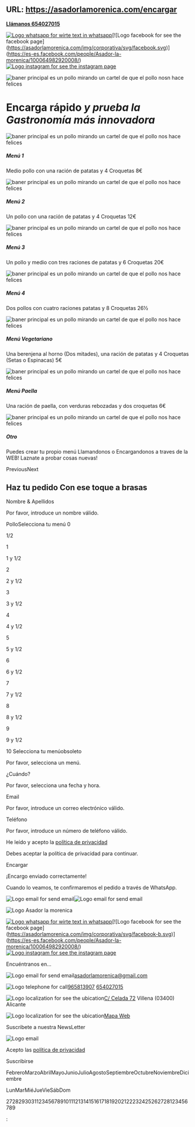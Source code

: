URL: https://asadorlamorenica.com/encargar
---
[**Llámanos 654027015**](tel:+34654027015)

[![Logo whatsapp for wirte text in whatsapp](https://asadorlamorenica.com/img/corporativa/svg/whatsapp.svg)](https://wa.me/34654027015?text=Hola!%20Me%20gustar%C3%ADa%20encargar...)[![Logo facebook for see the facebook page](https://asadorlamorenica.com/img/corporativa/svg/facebook.svg)](https://es-es.facebook.com/people/Asador-la-morenica/100064982920008/)[![Logo instagram for see the instagram page](https://asadorlamorenica.com/img/corporativa/svg/instagram.svg)](https://www.instagram.com/asadolamorenica/?hl=es)

![baner principal es un pollo mirando un cartel de que el pollo nosn hace felices](https://asadorlamorenica.com/img/corporativa/sliders/makeOrder_slider.jpeg)

# **Encarga rápido**  _y prueba la_ _Gastronomía más innovadora_

![baner principal es un pollo mirando un cartel de que el pollo nos hace felices](https://asadorlamorenica.com/img/products/menu_uno.jpg)

##### Menú 1

Medio pollo con una ración de patatas y 4 Croquetas 8€

![baner principal es un pollo mirando un cartel de que el pollo nos hace felices](https://asadorlamorenica.com/img/products/menu_dos.jpg)

##### Menú 2

Un pollo con una ración de patatas y 4 Croquetas 12€

![baner principal es un pollo mirando un cartel de que el pollo nos hace felices](https://asadorlamorenica.com/img/products/menu_tres.jpg)

##### Menú 3

Un pollo y medio con tres raciones de patatas y 6 Croquetas 20€

![baner principal es un pollo mirando un cartel de que el pollo nos hace felices](https://asadorlamorenica.com/img/products/menu_cuatro.jpg)

##### Menú 4

Dos pollos con cuatro raciones patatas y 8 Croquetas 26½

![baner principal es un pollo mirando un cartel de que el pollo nos hace felices](https://asadorlamorenica.com/img/products/menu_vegetariano.jpg)

##### Menú Vegetariano

Una berenjena al horno (Dos mitades), una ración de patatas y 4 Croquetas (Setas o Espinacas) 5€

![baner principal es un pollo mirando un cartel de que el pollo nos hace felices](https://asadorlamorenica.com/img/products/menu_cinco.jpg)

##### Menú Paella

Una ración de paella, con verduras rebozadas y dos croquetas 6€

![baner principal es un pollo mirando un cartel de que el pollo nos hace felices](https://asadorlamorenica.com/img/products)

##### Otro

Puedes crear tu propio menú Llamandonos o Encargandonos a traves de la WEB! Laznate a probar cosas nuevas!

PreviousNext

## Haz tu pedido   Con ese toque a  brasas

Nombre & Apellidos

Por favor, introduce un nombre válido.


PolloSelecciona tu menú
0

1/2

1

1 y 1/2

2

2 y 1/2

3

3 y 1/2

4

4 y 1/2

5

5 y 1/2

6

6 y 1/2

7

7 y 1/2

8

8 y 1/2

9

9 y 1/2

10
Selecciona tu menúobsoleto

Por favor, selecciona un menú.


¿Cuándo?

Por favor, selecciona una fecha y hora.


Email

Por favor, introduce un correo electrónico válido.


Teléfono

Por favor, introduce un número de teléfono válido.


He leído y acepto la [política de privacidad](https://asadorlamorenica.com/politicas-privacidad)

Debes aceptar la política de privacidad para continuar.


Encargar

¡Encargo enviado correctamente!

Cuando lo veamos, te confirmaremos el pedido a través de WhatsApp.


![Logo email for send email](https://asadorlamorenica.com/img/corporativa/svg/black-arrow.svg)![Logo email for send email](https://asadorlamorenica.com/img/corporativa/svg/red-arrow.svg)

![Logo Asador la morenica](https://asadorlamorenica.com/img/corporativa/logo-blanco.png)

[![Logo whatsapp for wirte text in whatsapp](https://asadorlamorenica.com/img/corporativa/svg/whatsapp-b.svg)](https://wa.me/34654027015?text=Hola!%20Me%20gustar%C3%ADa%20encargar...)[![Logo facebook for see the facebook page](https://asadorlamorenica.com/img/corporativa/svg/facebook-b.svg)](https://es-es.facebook.com/people/Asador-la-morenica/100064982920008/)[![Logo instagram for see the instagram page](https://asadorlamorenica.com/img/corporativa/svg/instagram-b.svg)](https://www.instagram.com/asadolamorenica/?hl=es)

Encuéntranos en...

![Logo email for send email](https://asadorlamorenica.com/img/corporativa/svg/email.svg)[asadorlamorenica@gmail.com](mailto:asadorlamorenica@gmail.com)

![Logo telephone for call](https://asadorlamorenica.com/img/corporativa/svg/telephone.svg)[965813907](tel:+34965813907) [654027015](tel:+34654027015)

![Logo localization for see the ubication](https://asadorlamorenica.com/img/corporativa/svg/localization.svg)[C/ Celada 72](https://www.google.com/maps/place/Asador+La+Morenica/@38.6418875,-0.8675394,15z/data=!4m6!3m5!1s0xd63df787f80d8db:0xed55f40214e65573!8m2!3d38.6418875!4d-0.8675394!16s%2Fg%2F11b7cjsx_8) Villena (03400) Alicante

![Logo localization for see the ubication](https://asadorlamorenica.com/img/corporativa/svg/map.svg)[Mapa Web](https://asadorlamorenica.com/mapa-web)

Suscribete a nuestra NewsLetter

![Logo email](https://asadorlamorenica.com/img/corporativa/svg/mail.svg)

Acepto las [política de privacidad](https://asadorlamorenica.com/politicas-privacidad)

Suscribirse

FebreroMarzoAbrilMayoJunioJulioAgostoSeptiembreOctubreNoviembreDiciembre

LunMarMiéJueVieSábDom


272829303112345678910111213141516171819202122232425262728123456789

:
